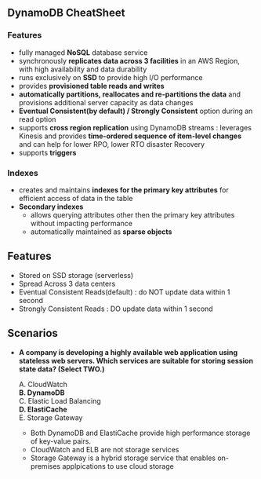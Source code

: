 ## DynamoDB CheatSheet
### Features 
- fully managed **NoSQL** database service 
- synchronously **replicates data across 3 facilities** in an AWS Region, with high availability and data durability 
- runs exclusively on **SSD** to provide high I/O performance
- provides **provisioned table reads and writes**
- **automatically partitions, reallocates and re-partitions the data** and provisions additional server capacity as data changes
- **Eventual Consistent(by default) / Strongly Consistent** option during an read option
- supports **cross region replication** using DynamoDB streams : leverages Kinesis and provides **time-ordered sequence of item-level changes** and can help for lower RPO, lower RTO disaster Recovery
- supports **triggers**

### Indexes
- creates and maintains **indexes for the primary key attributes** for efficient access of data in the table 
- **Secondary indexes**
  - allows querying attributes other then the primary key attributes without impacting performance 
  - automatically maintained as **sparse objects**
  
## Features 
- Stored on SSD storage (serverless)
- Spread Across 3 data centers
- Eventual Consistent Reads(default) : do NOT update data within 1 second
- Strongly Consistent Reads : DO update data within 1 second

## Scenarios 
- **A company is developing a highly available web application using stateless web servers. Which
services are suitable for storing session state data? (Select TWO.)**       
        
  A. CloudWatch       
  **B. DynamoDB**       
  C. Elastic Load Balancing       
  **D. ElastiCache**        
  E. Storage Gateway        
    - Both DynamoDB and ElastiCache provide high performance storage of key-value pairs.
    - CloudWatch and ELB are not storage services 
    - Storage Gateway is a hybrid storage service that enables on-premises applpications to use cloud storage
